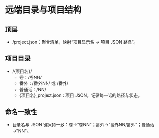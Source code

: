 # 远端目录与项目结构

## 顶层

- /project.json：聚合清单，映射“项目显示名 → 项目 JSON 路径”。

## 项目目录

- /{项目名}/
  - 卷：/卷NN/
  - 番外：/番外NN/ 或 /番外/
  - 普通话：/NN/
  - {项目名}_project.json：项目 JSON，记录每一话的路径与状态。

## 命名一致性

- 目录名与 JSON 键保持一致：卷→"卷NN"；番外→"番外NN/番外"；普通话→"NN"。
